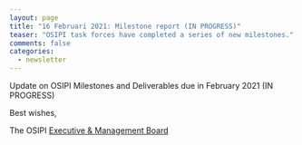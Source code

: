 ```yaml
---
layout: page
title: "16 Februari 2021: Milestone report (IN PROGRESS)"
teaser: "OSIPI task forces have completed a series of new milestones."
comments: false
categories:
  - newsletter
---
```


Update on OSIPI Milestones and Deliverables due in February 2021 (IN PROGRESS)

Best wishes,

The OSIPI [Executive & Management Board](https://www.osipi.org/emb/)
